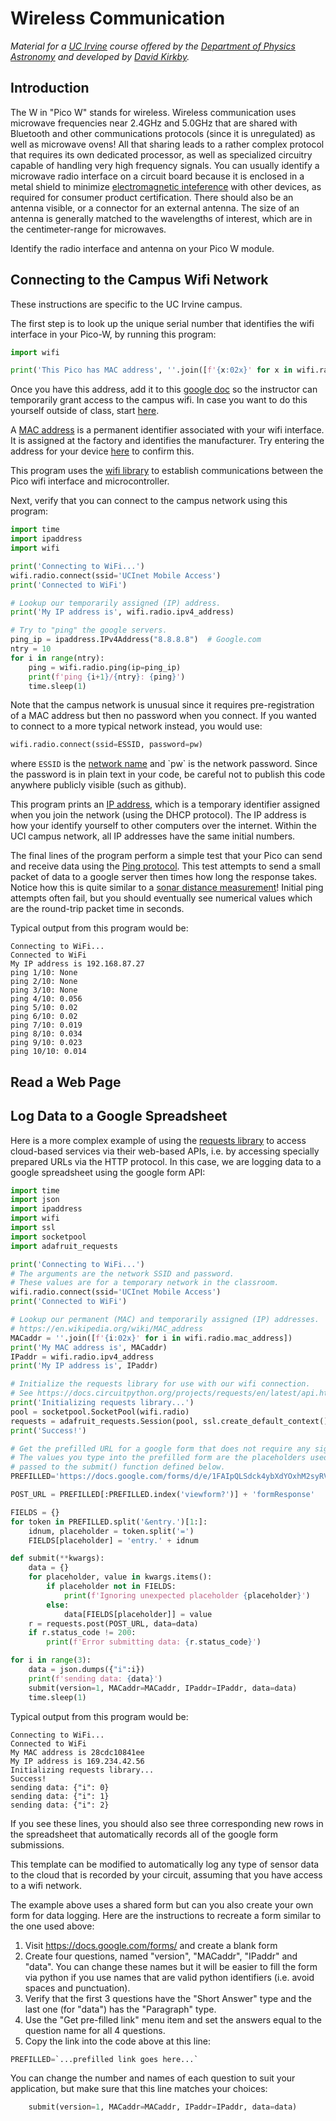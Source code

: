 # Wireless Communication

*Material for a [UC Irvine](https://uci.edu/) course offered by the [Department of Physics Astronomy](https://www.physics.uci.edu/) and developed by [David Kirkby](https://faculty.sites.uci.edu/dkirkby/).*

## Introduction

The W in "Pico W" stands for wireless.  Wireless communication uses microwave frequencies near 2.4GHz and 5.0GHz that are shared with Bluetooth and other communications protocols (since it is unregulated) as well as microwave ovens!  All that sharing leads to a rather complex protocol that requires its own dedicated processor, as well as specialized circuitry capable of handling very high frequency signals.  You can usually identify a microwave radio interface on a circuit board because it is enclosed in a metal shield to minimize [electromagnetic inteference](https://en.wikipedia.org/wiki/Electromagnetic_interference) with other devices, as required for consumer product certification. There should also be an antenna visible, or a connector for an external antenna. The size of an antenna is generally matched to the wavelengths of interest, which are in the centimeter-range for microwaves.

Identify the radio interface and antenna on your Pico W module.

## Connecting to the Campus Wifi Network

These instructions are specific to the UC Irvine campus.

The first step is to look up the unique serial number that identifies the wifi interface in your Pico-W, by running this program:
```python
import wifi

print('This Pico has MAC address', ''.join([f'{x:02x}' for x in wifi.radio.mac_address]))
```
Once you have this address, add it to this [google doc](https://docs.google.com/document/d/1SInJS43dUKPVPPTKneOm0zg-gH_mzby6MhSexpALxpM/edit?usp=sharing) so the instructor can temporarily grant access to the campus wifi. In case you want to do this yourself outside of class, start [here](https://mobileaccess.oit.uci.edu/registration/).

A [MAC address](https://en.wikipedia.org/wiki/MAC_address) is a permanent identifier associated with your wifi interface.
It is assigned at the factory and identifies the manufacturer. Try entering the address for your device [here](https://maclookup.app/search) to confirm this.

This program uses the [wifi library](https://docs.circuitpython.org/en/latest/shared-bindings/wifi/index.html) to establish communications between the Pico wifi interface and microcontroller.

Next, verify that you can connect to the campus network using this program:
```python
import time
import ipaddress
import wifi

print('Connecting to WiFi...')
wifi.radio.connect(ssid='UCInet Mobile Access')
print('Connected to WiFi')

# Lookup our temporarily assigned (IP) address.
print('My IP address is', wifi.radio.ipv4_address)

# Try to "ping" the google servers.
ping_ip = ipaddress.IPv4Address("8.8.8.8")  # Google.com
ntry = 10
for i in range(ntry):
    ping = wifi.radio.ping(ip=ping_ip)
    print(f'ping {i+1}/{ntry}: {ping}')
    time.sleep(1)
```

Note that the campus network is unusual since it requires pre-registration of a MAC address but then no password when you connect. If you wanted to connect to a more typical network instead, you would use:
```python
wifi.radio.connect(ssid=ESSID, password=pw)
```
where `ESSID` is the [network name](https://en.wikipedia.org/wiki/Service_set_(802.11_network)#SSID) and `pw` is the network password. Since the password is in plain text in your code, be careful not to publish this code anywhere publicly visible (such as github).

This program prints an [IP address](https://en.wikipedia.org/wiki/IP_address), which is a temporary identifier assigned when you join the network (using the DHCP protocol). The IP address is how your identify yourself to other computers over the internet. Within the UCI campus network, all IP addresses have the same initial numbers.

The final lines of the program perform a simple test that your Pico can send and receive data using the [Ping protocol](https://en.wikipedia.org/wiki/Ping_(networking_utility)).  This test attempts to send a small packet of data to a google server then times how long the response takes. Notice how this is quite similar to a [sonar distance measurement](sonar.md)! Initial ping attempts often fail, but you should eventually see numerical values which are the round-trip packet time in seconds.

Typical output from this program would be:
```
Connecting to WiFi...
Connected to WiFi
My IP address is 192.168.87.27
ping 1/10: None
ping 2/10: None
ping 3/10: None
ping 4/10: 0.056
ping 5/10: 0.02
ping 6/10: 0.02
ping 7/10: 0.019
ping 8/10: 0.034
ping 9/10: 0.023
ping 10/10: 0.014
```

## Read a Web Page



## Log Data to a Google Spreadsheet

Here is a more complex example of using the [requests library](https://docs.circuitpython.org/projects/requests/en/latest/api.html) to access cloud-based services via their web-based APIs, i.e. by accessing specially prepared URLs via the HTTP protocol. In this case, we are logging data to a google spreadsheet using the google form API:
```python
import time
import json
import ipaddress
import wifi
import ssl
import socketpool
import adafruit_requests

print('Connecting to WiFi...')
# The arguments are the network SSID and password.
# These values are for a temporary network in the classroom.
wifi.radio.connect(ssid='UCInet Mobile Access')
print('Connected to WiFi')

# Lookup our permanent (MAC) and temporarily assigned (IP) addresses.
# https://en.wikipedia.org/wiki/MAC_address
MACaddr = ''.join([f'{i:02x}' for i in wifi.radio.mac_address])
print('My MAC address is', MACaddr)
IPaddr = wifi.radio.ipv4_address
print('My IP address is', IPaddr)

# Initialize the requests library for use with our wifi connection.
# See https://docs.circuitpython.org/projects/requests/en/latest/api.html
print('Initializing requests library...')
pool = socketpool.SocketPool(wifi.radio)
requests = adafruit_requests.Session(pool, ssl.create_default_context())
print('Success!')

# Get the prefilled URL for a google form that does not require any sign in or authentication.
# The values you type into the prefilled form are the placeholders used to identify each value
# passed to the submit() function defined below.
PREFILLED='https://docs.google.com/forms/d/e/1FAIpQLSdck4ybXdYOxhM2syRVQpQcQ8GBuTcWGCFtdxDDxNZ7QivJmw/viewform?usp=pp_url&entry.744442955=version&entry.954313297=MACaddr&entry.678802473=IPaddr&entry.824900847=data'

POST_URL = PREFILLED[:PREFILLED.index('viewform?')] + 'formResponse'

FIELDS = {}
for token in PREFILLED.split('&entry.')[1:]:
    idnum, placeholder = token.split('=')
    FIELDS[placeholder] = 'entry.' + idnum

def submit(**kwargs):
    data = {}
    for placeholder, value in kwargs.items():
        if placeholder not in FIELDS:
            print(f'Ignoring unexpected placeholder {placeholder}')
        else:
            data[FIELDS[placeholder]] = value
    r = requests.post(POST_URL, data=data)
    if r.status_code != 200:
        print(f'Error submitting data: {r.status_code}')

for i in range(3):
    data = json.dumps({"i":i})
    print(f'sending data: {data}')
    submit(version=1, MACaddr=MACaddr, IPaddr=IPaddr, data=data)
    time.sleep(1)
```
Typical output from this program would be:
```
Connecting to WiFi...
Connected to WiFi
My MAC address is 28cdc10841ee
My IP address is 169.234.42.56
Initializing requests library...
Success!
sending data: {"i": 0}
sending data: {"i": 1}
sending data: {"i": 2}
```
If you see these lines, you should also see three corresponding new rows in the spreadsheet that automatically records all of the google form submissions.

This template can be modified to automatically log any type of sensor data to the cloud that is recorded by your circuit, assuming that you have access to a wifi network.

The example above uses a shared form but can you also create your own form for data logging. Here are the instructions to recreate a form similar to the one used above:
 1. Visit https://docs.google.com/forms/ and create a blank form
 2. Create four questions, named "version", "MACaddr", "IPaddr" and "data". You can change these names but it will be easier to fill the form via python if you use names that are valid python identifiers (i.e. avoid spaces and punctuation).
 3. Verify that the first 3 questions have the "Short Answer" type and the last one (for "data") has the "Paragraph" type.
 4. Use the "Get pre-filled link" menu item and set the answers equal to the question name for all 4 questions.
 5. Copy the link into the code above at this line:
 ```python
 PREFILLED=`...prefilled link goes here...`
 ```

You can change the number and names of each question to suit your application, but make sure that this line matches your choices:
```python
    submit(version=1, MACaddr=MACaddr, IPaddr=IPaddr, data=data)
```
